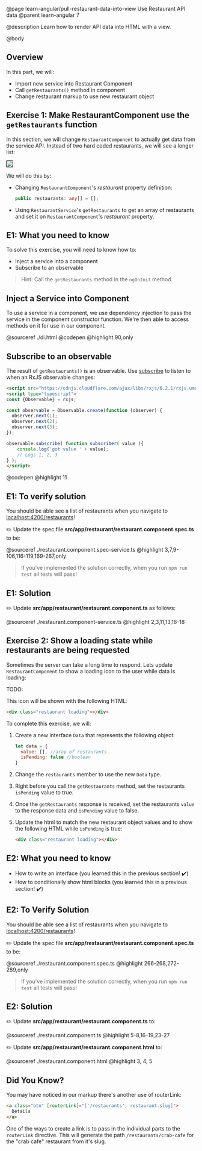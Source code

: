 @page learn-angular/pull-restaurant-data-into-view Use Restaurant API data
@parent learn-angular 7

@description Learn how to render API data into HTML with a view.

@body

## Overview

In this part, we will:

- Import new service into Restaurant Component
- Call `getRestaurants()` method in component
- Change restaurant markup to use new restaurant object



## Exercise 1: Make RestaurantComponent use the `getRestaurants` function

In this section, we will change `RestaurantComponent` to actually get
data from the service API.  Instead of two hard coded restaurants, we will
see a longer list:

<img src="../static/img/angular/7-data-into-view/1-after.png"
  style="border: solid 1px black; max-width: 640px;"/>

We will do this by:

- Changing `RestaurantComponent`'s _restaurant_ property definition:
  ```typescript
  public restaurants: any[] = [];
  ```
- Using `RestaurantService`'s `getRestaurants` to get an array of restaurants and
  set it on `RestaurantComponent`'s _restaurant_ property.



## E1: What you need to know

To solve this exercise, you will need to know how to:

- Inject a service into a component
- Subscribe to an observable

> Hint: Call the `getRestaurants` method in the `ngOnInit` method.

## Inject a Service into Component

To use a service in a component, we use dependency injection to pass the service in the component constructor function. We're then able to access methods on it for use in our component.

@sourceref ./di.html
@codepen
@highlight 90,only

## Subscribe to an observable

The result of `getRestaurants()` is an observable. Use [subscribe](https://rxjs-dev.firebaseapp.com/guide/subscription) to listen to when
an RxJS observable changes:

```html
<script src="https://cdnjs.cloudflare.com/ajax/libs/rxjs/6.2.1/rxjs.umd.js"></script>
<script type="typescript">
const {Observable} = rxjs;

const observable = Observable.create(function (observer) {
  observer.next(1);
  observer.next(2);
  observer.next(3);
});

observable.subscribe( function subscriber( value ){
    console.log('got value ' + value);
    // Logs 1, 2, 3
} );
</script>
```
@codepen
@highlight 11



## E1: To verify solution

You should be able see a list of restaurants when you navigate to <a href="http://localhost:4200/restaurants" target="\_blank">localhost:4200/restaurants</a>!

✏️ Update the spec file  __src/app/restaurant/restaurant.component.spec.ts__ to be:

@sourceref ./restaurant.component.spec-service.ts
@highlight 3,7,9-106,116-119,169-267,only

> If you've implemented the solution correctly, when you run `npm run test` all tests will pass!

## E1: Solution

✏️ Update __src/app/restaurant/restaurant.component.ts__ as follows:

@sourceref ./restaurant.component-service.ts
@highlight 2,3,11,13,16-18

## Exercise 2: Show a loading state while restaurants are being requested

Sometimes the server can take a long time to respond. Lets update `RestaurantComponent`
to show a loading icon to the user while data is loading:

TODO:

This icon will be shown with the following HTML:

```html
<div class="restaurant loading"></div>
```


To complete this exercise, we will:

1. Create a new interface `Data` that represents the following object:

   ```js
   let data = {
     value: [], //aray of restaurants
     isPending: false //boolean
   }
   ```
2. Change the `restaurants` member to use the new `Data` type.
3. Right before you call the `getRestaurants` method, set the restaurants `isPending` value to true.
4. Once the `getRestaurants` response is received, set the restaurants `value` to the response data and `isPending` value to false.
5. Update the html to match the new restaurant object values and to show the following HTML while `isPending` is true:

   ```html
   <div class="restaurant loading"></div>
   ```

## E2: What you need to know

- How to write an interface (you learned this in the previous section! ✔️)
- How to conditionally show html blocks (you learned this in a previous section! ✔️)

## E2: To Verify Solution

You should be able see a list of restaurants when you navigate to <a href="http://localhost:4200/restaurants" target="\_blank">localhost:4200/restaurants</a>!

✏️ Update the spec file  __src/app/restaurant/restaurant.component.spec.ts__ to be:

@sourceref ./restaurant.component.spec.ts
@highlight 266-268,272-289,only

> If you've implemented the solution correctly, when you run `npm run test` all tests will pass!

## E2: Solution

✏️ Update __src/app/restaurant/restaurant.component.ts__ to:

@sourceref ./restaurant.component.ts
@highlight 5-8,16-19,23-27

✏️ Update __src/app/restaurant/restaurant.component.html__ to:

@sourceref ./restaurant.component.html
@highlight 3, 4, 5

## Did You Know?

You may have noticed in our markup there's another use of routerLink:

```html
<a class="btn" [routerLink]="['/restaurants', restaurant.slug]">
  Details
</a>
```

One of the ways to create a link is to pass in the individual parts to the `routerLink` directive. This will generate the path `/restaurants/crab-cafe` for the "crab cafe" restaurant from it's slug.
